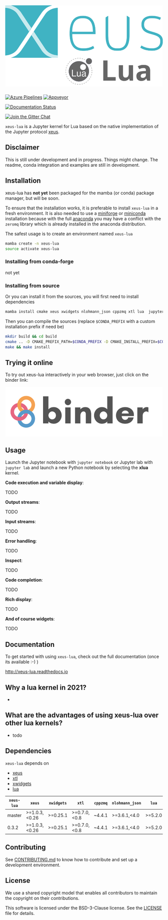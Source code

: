 # ![xeus-lua](docs/source/xeus-lua.svg)

[![Azure Pipelines](https://dev.azure.com/derthorstenbeier/xeus-lua/_apis/build/status/jupyter-xeus.xeus-lua?branchName=main)](https://dev.azure.com/derthorstenbeier/xeus-lua/_build/latest?definitionId=12&branchName=main)
[![Appveyor](https://ci.appveyor.com/api/projects/status/de8van3pfjrr4b0e?svg=true)](https://ci.appveyor.com/project/DerThorsten/xeus-lua-17on4)

[![Documentation Status](http://readthedocs.org/projects/xeus-lua/badge/?version=latest)](https://xeus-lua.readthedocs.io/en/latest/?badge=latest)
<!-- [![Binder](https://mybinder.org/badge_logo.svg)](https://mybinder.org/v2/gh/DerThorsten/xeus-lua/main?urlpath=/lab/tree/notebooks/xeus-lua.ipynb) -->
[![Join the Gitter Chat](https://badges.gitter.im/Join%20Chat.svg)](https://gitter.im/QuantStack/Lobby?utm_source=badge&utm_medium=badge&utm_campaign=pr-badge&utm_content=badge)

`xeus-lua` is a Jupyter kernel for Lua based on the native implementation of the
Jupyter protocol [xeus](https://github.com/jupyter-xeus/xeus).

## Disclaimer

This is still under development and in progress. 
Things might change.
The readme, conda integration and examples are still in development.

## Installation

xeus-lua has **not yet** been packaged for the mamba (or conda) package manager, but will be soon.

To ensure that the installation works, it is preferable to install `xeus-lua` in a
fresh environment. It is also needed to use a
[miniforge](https://github.com/conda-forge/miniforge#mambaforge) or
[miniconda](https://conda.io/miniconda.html) installation because with the full
[anaconda](https://www.anaconda.com/) you may have a conflict with the `zeromq` library
which is already installed in the anaconda distribution.

The safest usage is to create an environment named `xeus-lua`

```bash
mamba create -n xeus-lua
source activate xeus-lua
```

### Installing from conda-forge

not yet

### Installing from source

Or you can install it from the sources, you will first need to install dependencies

```bash
mamba install cmake xeus xwidgets nlohmann_json cppzmq xtl lua  jupyterlab -c conda-forge
```

Then you can compile the sources (replace `$CONDA_PREFIX` with a custom installation
prefix if need be)

```bash
mkdir build && cd build
cmake .. -D CMAKE_PREFIX_PATH=$CONDA_PREFIX -D CMAKE_INSTALL_PREFIX=$CONDA_PREFIX -D CMAKE_INSTALL_LIBDIR=lib
make && make install
```

## Trying it online

To try out xeus-lua interactively in your web browser, just click on the binder link:

[![Binder](binder-logo.svg)](https://mybinder.org/v2/gh/jupyter-xeus/xeus-lua/main?urlpath=/lab/tree/notebooks/game_of_life.ipynb)

## Usage

Launch the Jupyter notebook with `jupyter notebook` or Jupyter lab with `jupyter lab`
and launch a new Python notebook by selecting the **xlua** kernel.

**Code execution and variable display**:

TODO

**Output streams**:

TODO

**Input streams**:

TODO

**Error handling**:

TODO

**Inspect**:

TODO

**Code completion**:

TODO

**Rich display**:

TODO

**And of course widgets**:

TODO

## Documentation

To get started with using `xeus-lua`, check out the full documentation (once its available :-) )

http://xeus-lua.readthedocs.io

## Why a lua kernel in 2021?

- 

## What are the advantages of using xeus-lua over other lua kernels?

-  todo

## Dependencies

`xeus-lua` depends on

- [xeus](https://github.com/jupyter-xeus/xeus)
- [xtl](https://github.com/xtensor-stack/xtl)
- [xwidgets](https://github.com/jupyter-xeus/xwidgets)
- [lua](https://www.lua.org/)

| `xeus-lua`    | `xeus`        | `xwidgets`    | `xtl`        | `cppzmq` | `nlohmann_json` | `lua`        | 
| ------------- | ------------- | ------------- | ------------ | -------- | --------------- | ------------ | 
| master        | >=1.0.3,<0.26 | >=0.25.1      | >=0.7.0,<0.8 | ~4.4.1   | >=3.6.1,<4.0    | >=5.2.0      | 
| 0.3.2         | >=1.0.3,<0.26 | >=0.25.1      | >=0.7.0,<0.8 | ~4.4.1   | >=3.6.1,<4.0    | >=5.2.0      | 


## Contributing

See [CONTRIBUTING.md](./CONTRIBUTING.md) to know how to contribute and set up a
development environment.

## License

We use a shared copyright model that enables all contributors to maintain the copyright
on their contributions.

This software is licensed under the BSD-3-Clause license. See the [LICENSE](LICENSE)
file for details.
